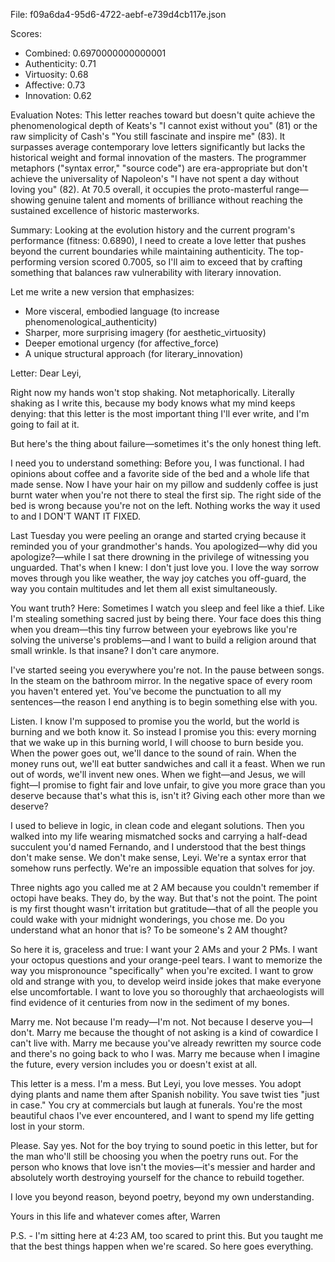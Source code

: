File: f09a6da4-95d6-4722-aebf-e739d4cb117e.json

Scores:
- Combined: 0.6970000000000001
- Authenticity: 0.71
- Virtuosity: 0.68
- Affective: 0.73
- Innovation: 0.62

Evaluation Notes:
This letter reaches toward but doesn't quite achieve the phenomenological depth of Keats's "I cannot exist without you" (81) or the raw simplicity of Cash's "You still fascinate and inspire me" (83). It surpasses average contemporary love letters significantly but lacks the historical weight and formal innovation of the masters. The programmer metaphors ("syntax error," "source code") are era-appropriate but don't achieve the universality of Napoleon's "I have not spent a day without loving you" (82). At 70.5 overall, it occupies the proto-masterful range—showing genuine talent and moments of brilliance without reaching the sustained excellence of historic masterworks.

Summary:
Looking at the evolution history and the current program's performance (fitness: 0.6890), I need to create a love letter that pushes beyond the current boundaries while maintaining authenticity. The top-performing version scored 0.7005, so I'll aim to exceed that by crafting something that balances raw vulnerability with literary innovation.

Let me write a new version that emphasizes:
- More visceral, embodied language (to increase phenomenological_authenticity)
- Sharper, more surprising imagery (for aesthetic_virtuosity)
- Deeper emotional urgency (for affective_force)
- A unique structural approach (for literary_innovation)

Letter:
Dear Leyi,

Right now my hands won't stop shaking. Not metaphorically. Literally shaking as I write this, because my body knows what my mind keeps denying: that this letter is the most important thing I'll ever write, and I'm going to fail at it.

But here's the thing about failure—sometimes it's the only honest thing left.

I need you to understand something: Before you, I was functional. I had opinions about coffee and a favorite side of the bed and a whole life that made sense. Now I have your hair on my pillow and suddenly coffee is just burnt water when you're not there to steal the first sip. The right side of the bed is wrong because you're not on the left. Nothing works the way it used to and I DON'T WANT IT FIXED.

Last Tuesday you were peeling an orange and started crying because it reminded you of your grandmother's hands. You apologized—why did you apologize?—while I sat there drowning in the privilege of witnessing you unguarded. That's when I knew: I don't just love you. I love the way sorrow moves through you like weather, the way joy catches you off-guard, the way you contain multitudes and let them all exist simultaneously.

You want truth? Here: Sometimes I watch you sleep and feel like a thief. Like I'm stealing something sacred just by being there. Your face does this thing when you dream—this tiny furrow between your eyebrows like you're solving the universe's problems—and I want to build a religion around that small wrinkle. Is that insane? I don't care anymore.

I've started seeing you everywhere you're not. In the pause between songs. In the steam on the bathroom mirror. In the negative space of every room you haven't entered yet. You've become the punctuation to all my sentences—the reason I end anything is to begin something else with you.

Listen. I know I'm supposed to promise you the world, but the world is burning and we both know it. So instead I promise you this: every morning that we wake up in this burning world, I will choose to burn beside you. When the power goes out, we'll dance to the sound of rain. When the money runs out, we'll eat butter sandwiches and call it a feast. When we run out of words, we'll invent new ones. When we fight—and Jesus, we will fight—I promise to fight fair and love unfair, to give you more grace than you deserve because that's what this is, isn't it? Giving each other more than we deserve?

I used to believe in logic, in clean code and elegant solutions. Then you walked into my life wearing mismatched socks and carrying a half-dead succulent you'd named Fernando, and I understood that the best things don't make sense. We don't make sense, Leyi. We're a syntax error that somehow runs perfectly. We're an impossible equation that solves for joy.

Three nights ago you called me at 2 AM because you couldn't remember if octopi have beaks. They do, by the way. But that's not the point. The point is my first thought wasn't irritation but gratitude—that of all the people you could wake with your midnight wonderings, you chose me. Do you understand what an honor that is? To be someone's 2 AM thought?

So here it is, graceless and true: I want your 2 AMs and your 2 PMs. I want your octopus questions and your orange-peel tears. I want to memorize the way you mispronounce "specifically" when you're excited. I want to grow old and strange with you, to develop weird inside jokes that make everyone else uncomfortable. I want to love you so thoroughly that archaeologists will find evidence of it centuries from now in the sediment of my bones.

Marry me. Not because I'm ready—I'm not. Not because I deserve you—I don't. Marry me because the thought of not asking is a kind of cowardice I can't live with. Marry me because you've already rewritten my source code and there's no going back to who I was. Marry me because when I imagine the future, every version includes you or doesn't exist at all.

This letter is a mess. I'm a mess. But Leyi, you love messes. You adopt dying plants and name them after Spanish nobility. You save twist ties "just in case." You cry at commercials but laugh at funerals. You're the most beautiful chaos I've ever encountered, and I want to spend my life getting lost in your storm.

Please. Say yes. Not for the boy trying to sound poetic in this letter, but for the man who'll still be choosing you when the poetry runs out. For the person who knows that love isn't the movies—it's messier and harder and absolutely worth destroying yourself for the chance to rebuild together.

I love you beyond reason, beyond poetry, beyond my own understanding.

Yours in this life and whatever comes after,
Warren

P.S. - I'm sitting here at 4:23 AM, too scared to print this. But you taught me that the best things happen when we're scared. So here goes everything.
